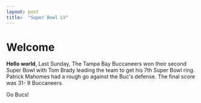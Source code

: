 ```yaml
---
layout: post
title:  "Super Bowl LV"
---
```


# Welcome

**Hello world**, Last Sunday, The Tampa Bay Buccaneers won their 
second Super Bowl with Tom Brady leading the team to get his 7th Super Bowl 
ring. Patrick Mahomes had a rough go against the Buc's defense. The final score
was 31- 9 Buccaneers.

Go Bucs!
